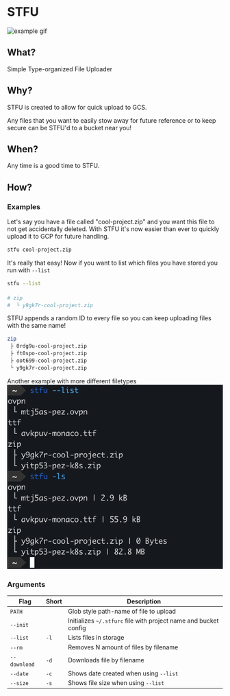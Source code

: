 # STFU

![example gif](.img/example_use.gif)

## What?
Simple Type-organized File Uploader

## Why?
STFU is created to allow for quick upload to GCS.

Any files that you want to easily stow away for future reference or to keep secure can be STFU'd to a bucket near you!

## When?
Any time is a good time to STFU.

## How?

### Examples

Let's say you have a file called "cool-project.zip" and you want this file to not get accidentally deleted.
With STFU it's now easier than ever to quickly upload it to GCP for future handling.
``` bash
stfu cool-project.zip
```
It's really that easy!
Now if you want to list which files you have stored you run with `--list`
``` bash
stfu --list

# zip
#  └ y9gk7r-cool-project.zip
```
STFU appends a random ID to every file so you can keep uploading files with the same name!
``` bash 
zip
 ├ 0rdg9u-cool-project.zip
 ├ ft0spo-cool-project.zip
 ├ oot699-cool-project.zip
 └ y9gk7r-cool-project.zip
```

Another example with more different filetypes
![list_example](.img/example.png)

### Arguments
|Flag|Short|Description|
|---|---|---|
|`PATH`| |Glob style path-name of file to upload|
|`--init`| |Initializes `~/.stfurc` file with project name and bucket config|
|`--list`|`-l`|Lists files in storage|
|`--rm`| |Removes N amount of files by filename|
|`--download`|`-d`|Downloads file by filename|
|`--date`|`-c`|Shows date created when using `--list`|
|`--size`|`-s`|Shows file size when using `--list`|